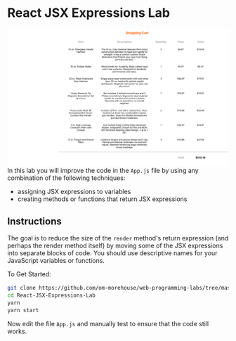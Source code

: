 # React JSX Expressions Lab

<img src="screenshot.png" alt="Screenshot" align="right" width="600" />

In this lab you will improve the code in the `App.js` file by using any combination of the following techniques:

* assigning JSX expressions to variables
* creating methods or functions that return JSX expressions

## Instructions

The goal is to reduce the size of the `render` method's return expression (and perhaps the render method itself) by moving some of the JSX expressions into separate blocks of code. You should use descriptive names for your JavaScript variables or functions.

To Get Started:

```bash
git clone https://github.com/om-morehouse/web-programming-labs/tree/master/React-Foundations/React-JSX-Expressions-Lab.git
cd React-JSX-Expressions-Lab
yarn
yarn start
```

Now edit the file `App.js` and manually test to ensure that the code still works.
